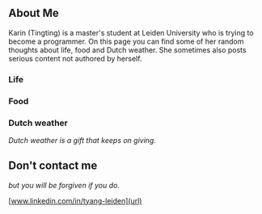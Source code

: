 ## About Me

Karin (Tingting) is a master's student at Leiden University who is trying to become a programmer. On this page you can find some of her random thoughts about life, food and Dutch weather. She sometimes also posts serious content not authored by herself. 

### Life

### Food 

### Dutch weather 

_Dutch weather is a gift that keeps on giving._ 

## Don't contact me 

*but you will be forgiven if you do.*

[www.linkedin.com/in/tyang-leiden](url)




